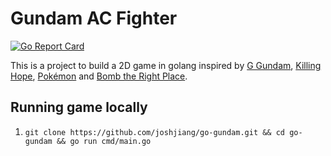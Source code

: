 # Gundam AC Fighter

[![Go Report Card](https://goreportcard.com/badge/github.com/joshjiang/go-gundam)](https://goreportcard.com/report/github.com/joshjiang/go-gundam)

This is a project to build a 2D game in golang inspired by [G Gundam](https://en.wikipedia.org/wiki/Mobile_Fighter_G_Gundam), [Killing Hope](https://en.wikipedia.org/wiki/Killing_Hope), [Pokémon](https://en.wikipedia.org/wiki/Pok%C3%A9mon_(video_game_series)) and [Bomb the Right Place](https://everydayarcade.com/games/bomb-the-right-place).

## Running game locally
1. ```git clone https://github.com/joshjiang/go-gundam.git && cd go-gundam && go run cmd/main.go```